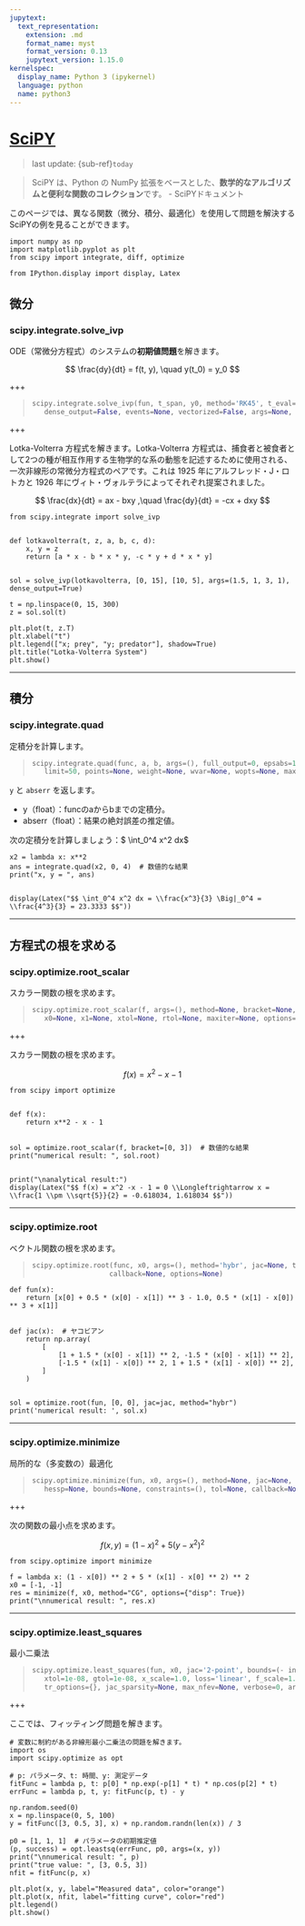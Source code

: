 ```yaml
---
jupytext:
  text_representation:
    extension: .md
    format_name: myst
    format_version: 0.13
    jupytext_version: 1.15.0
kernelspec:
  display_name: Python 3 (ipykernel)
  language: python
  name: python3
---
```


# [SciPY](https://docs.scipy.org/doc/scipy/index.html)
> last update: {sub-ref}`today`

> SciPY は、Python の NumPy 拡張をベースとした、**数学的なアルゴリズムと便利な関数のコレクション**です。 - SciPYドキュメント

このページでは、異なる関数（微分、積分、最適化）を使用して問題を解決するSciPYの例を見ることができます。

```{code-cell} ipython3
import numpy as np
import matplotlib.pyplot as plt
from scipy import integrate, diff, optimize

from IPython.display import display, Latex
```

## 微分
### scipy.integrate.solve_ivp
ODE（常微分方程式）のシステムの**初期値問題**を解きます。

$$ \frac{dy}{dt} = f(t, y), \quad y(t_0) = y_0 $$

+++

>```python
>scipy.integrate.solve_ivp(fun, t_span, y0, method='RK45', t_eval=None,\
>    dense_output=False, events=None, vectorized=False, args=None, **options)
>```

+++

Lotka-Volterra 方程式を解きます。Lotka-Volterra 方程式は、捕食者と被食者として2つの種が相互作用する生物学的な系の動態を記述するために使用される、一次非線形の常微分方程式のペアです。これは 1925 年にアルフレッド・J・ロトカと 1926 年にヴィト・ヴォルテラによってそれぞれ提案されました。

$$ \frac{dx}{dt} = ax - bxy ,\quad \frac{dy}{dt} = -cx + dxy  $$

```{code-cell} ipython3
from scipy.integrate import solve_ivp


def lotkavolterra(t, z, a, b, c, d):
    x, y = z
    return [a * x - b * x * y, -c * y + d * x * y]


sol = solve_ivp(lotkavolterra, [0, 15], [10, 5], args=(1.5, 1, 3, 1), dense_output=True)

t = np.linspace(0, 15, 300)
z = sol.sol(t)

plt.plot(t, z.T)
plt.xlabel("t")
plt.legend(["x; prey", "y; predator"], shadow=True)
plt.title("Lotka-Volterra System")
plt.show()
```

---
## 積分
### scipy.integrate.quad
定積分を計算します。

>```python
>scipy.integrate.quad(func, a, b, args=(), full_output=0, epsabs=1.49e-08, epsrel=1.49e-08,\
>    limit=50, points=None, weight=None, wvar=None, wopts=None, maxp1=50, limlst=50)
>```

`y` と `abserr` を返します。
- y（float）：funcのaからbまでの定積分。
- abserr（float）：結果の絶対誤差の推定値。

次の定積分を計算しましょう：$ \int_0^4 x^2 dx$

```{code-cell} ipython3
x2 = lambda x: x**2
ans = integrate.quad(x2, 0, 4)  # 数値的な結果
print("x, y = ", ans)


display(Latex("$$ \int_0^4 x^2 dx = \\frac{x^3}{3} \Big|_0^4 = \\frac{4^3}{3} = 23.3333 $$"))
```

---
## 方程式の根を求める
### scipy.optimize.root_scalar
スカラー関数の根を求めます。
>```python
>scipy.optimize.root_scalar(f, args=(), method=None, bracket=None, fprime=None, fprime2=None,\
>    x0=None, x1=None, xtol=None, rtol=None, maxiter=None, options=None)
>```

+++

スカラー関数の根を求めます。

$$f(x) = x^2 - x -1 $$

```{code-cell} ipython3
from scipy import optimize


def f(x):
    return x**2 - x - 1


sol = optimize.root_scalar(f, bracket=[0, 3])  # 数値的な結果
print("numerical result: ", sol.root)


print("\nanalytical result:")
display(Latex("$$ f(x) = x^2 -x - 1 = 0 \\Longleftrightarrow x = \\frac{1 \\pm \\sqrt{5}}{2} = -0.618034, 1.618034 $$"))
```

---
### scipy.optimize.root
ベクトル関数の根を求めます。

>```python
>scipy.optimize.root(func, x0, args=(), method='hybr', jac=None, tol=None,
>                    callback=None, options=None)
>```

```{code-cell} ipython3
def fun(x):
    return [x[0] + 0.5 * (x[0] - x[1]) ** 3 - 1.0, 0.5 * (x[1] - x[0]) ** 3 + x[1]]


def jac(x):  # ヤコビアン
    return np.array(
        [
            [1 + 1.5 * (x[0] - x[1]) ** 2, -1.5 * (x[0] - x[1]) ** 2],
            [-1.5 * (x[1] - x[0]) ** 2, 1 + 1.5 * (x[1] - x[0]) ** 2],
        ]
    )


sol = optimize.root(fun, [0, 0], jac=jac, method="hybr")
print('numerical result: ', sol.x)
```

---
### scipy.optimize.minimize
局所的な（多変数の）最適化

>```python
>scipy.optimize.minimize(fun, x0, args=(), method=None, jac=None, hess=None,\
>    hessp=None, bounds=None, constraints=(), tol=None, callback=None, options=None)
>```

+++

次の関数の最小点を求めます。

$$ f(x,y) = (1-x)^2 + 5(y-x^2)^2 $$

```{code-cell} ipython3
from scipy.optimize import minimize

f = lambda x: (1 - x[0]) ** 2 + 5 * (x[1] - x[0] ** 2) ** 2
x0 = [-1, -1]
res = minimize(f, x0, method="CG", options={"disp": True})
print("\nnumerical result: ", res.x)
```

---
### scipy.optimize.least_squares
最小二乗法
>```python
>scipy.optimize.least_squares(fun, x0, jac='2-point', bounds=(- inf, inf), method='trf', ftol=1e-08,\
>    xtol=1e-08, gtol=1e-08, x_scale=1.0, loss='linear', f_scale=1.0, diff_step=None, tr_solver=None,\
>    tr_options={}, jac_sparsity=None, max_nfev=None, verbose=0, args=(), kwargs={})
>```

+++

ここでは、フィッティング問題を解きます。

```{code-cell} ipython3
# 変数に制約がある非線形最小二乗法の問題を解きます。
import os
import scipy.optimize as opt

# p: パラメータ、t: 時間、y: 測定データ
fitFunc = lambda p, t: p[0] * np.exp(-p[1] * t) * np.cos(p[2] * t)
errFunc = lambda p, t, y: fitFunc(p, t) - y

np.random.seed(0)
x = np.linspace(0, 5, 100)
y = fitFunc([3, 0.5, 3], x) + np.random.randn(len(x)) / 3

p0 = [1, 1, 1]  # パラメータの初期推定値
(p, success) = opt.leastsq(errFunc, p0, args=(x, y))
print("\nnumerical result: ", p)
print("true value: ", [3, 0.5, 3])
nfit = fitFunc(p, x)

plt.plot(x, y, label="Measured data", color="orange")
plt.plot(x, nfit, label="fitting curve", color="red")
plt.legend()
plt.show()
```
